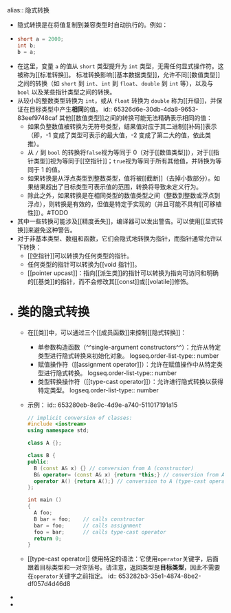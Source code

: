 alias:: 隐式转换

- 隐式转换是在将值复制到兼容类型时自动执行的。例如：
- ``` cpp
  short a = 2000;
  int b;
  b = a;
  ```
- 在这里，变量 `a` 的值从 `short` 类型提升为 `int` 类型，无需任何显式操作符。这被称为[[标准转换]]。
  标准转换影响[[基本数据类型]]，允许不同[[数值类型]]之间的转换（如 `short` 到 `int`、`int` 到 `float`、`double` 到 `int` 等），以及与 `bool` 以及某些指针类型之间的转换。
- 从较小的整数类型转换为 `int`，或从 `float` 转换为 `double` 称为[[升级]]，并保证在目标类型中产生**相同**的值。
  id:: 65326d6e-30db-4da8-9653-83eef9748caf
  其他[[数值类型]]之间的转换可能无法精确表示相同的值：
	- 如果负整数值被转换为无符号类型，结果值对应于其二进制[[补码]]表示（即，-1 变成了类型可表示的最大值，-2 变成了第二大的值，依此类推）。
	- 从 `/` 到 `bool` 的转换将`false`视为等同于 0（对于[[数值类型]]），对于[[指针类型]]视为等同于[[空指针]]；`true`视为等同于所有其他值，并转换为等同于 1 的值。
	- 如果转换是从浮点类型到整数类型，值将被[[截断]]（去掉小数部分）。如果结果超出了目标类型可表示值的范围，转换将导致未定义行为。
	- 除此之外，如果转换是在相同类型的数值类型之间（整数到整数或浮点到浮点），则转换是有效的，但值是特定于实现的（并且可能不具有[[可移植性]]）。#TODO
- 其中一些转换可能涉及[[精度丢失]]，编译器可以发出警告。可以使用[[显式转换]]来避免这种警告。
- 对于非基本类型、数组和函数，它们会隐式地转换为指针，而指针通常允许以下转换：
	- [[空指针]]可以转换为任何类型的指针。
	- 任何类型的指针可以转换为[[void 指针]]。
	- [[pointer upcast]]：指向[[派生类]]的指针可以转换为指向可访问和明确的[[基类]]的指针，而不会修改其[[const]]或[[volatile]]修饰。
- # 类的隐式转换
	- 在[[类]]中，可以通过三个[[成员函数]]来控制[[隐式转换]]：
		- 单参数构造函数（^^single-argument constructors^^）：允许从特定类型进行隐式转换来初始化对象。
		  logseq.order-list-type:: number
		- 赋值操作符（[[assignment operator]]）：允许在赋值操作中从特定类型进行隐式转换。
		  logseq.order-list-type:: number
		- 类型转换操作符（[[type-cast operator]]）：允许进行隐式转换以获得特定类型。
		  logseq.order-list-type:: number
	- 示例：
	  id:: 653280eb-8e9c-4d9e-a740-511017191a15
	  
	  ``` cpp
	  // implicit conversion of classes:
	  #include <iostream>
	  using namespace std;
	  
	  class A {};
	  
	  class B {
	  public:
	    B (const A& x) {} // conversion from A (constructor)
	    B& operator= (const A& x) {return *this;} // conversion from A (assignment)
	    operator A() {return A();} // conversion to A (type-cast operator)
	  };
	  
	  int main ()
	  {
	    A foo;
	    B bar = foo;    // calls constructor
	    bar = foo;      // calls assignment
	    foo = bar;      // calls type-cast operator
	    return 0;
	  }
	  
	  ```
	- [[type-cast operator]] 使用特定的语法：它使用`operator`关键字，后面跟着目标类型和一对空括号。请注意，返回类型是**目标类型**，因此不需要在`operator`关键字之前指定。
	  id:: 653282b3-35e1-4874-8be2-df057d4d46d8
-
-